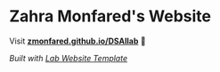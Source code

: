 
# Zahra Monfared's Website

Visit **[zmonfared.github.io/DSAIlab](https://zmonfared.github.io/DSAIlab)** 🚀

_Built with [Lab Website Template](https://greene-lab.gitbook.io/lab-website-template-docs)_
